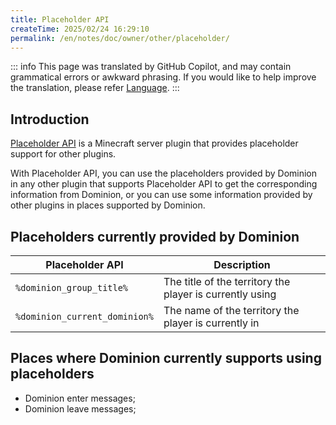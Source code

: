 ```yaml
---
title: Placeholder API
createTime: 2025/02/24 16:29:10
permalink: /en/notes/doc/owner/other/placeholder/
---
```


::: info
This page was translated by GitHub Copilot, and may contain grammatical errors or awkward phrasing.
If you would like to help improve the translation, please refer [Language](/en/notes/doc/owner/config-ref/languages/).
:::

## Introduction

[Placeholder API](https://wiki.placeholderapi.com/) is a Minecraft server plugin that provides placeholder support for
other plugins.

With Placeholder API, you can use the placeholders provided by Dominion in any other plugin that supports Placeholder
API to get the corresponding information from Dominion, or you can use some information provided by other plugins in
places supported by Dominion.

## Placeholders currently provided by Dominion

| Placeholder API               | Description                                              |
|-------------------------------|----------------------------------------------------------|
| `%dominion_group_title%`      | The title of the territory the player is currently using |
| `%dominion_current_dominion%` | The name of the territory the player is currently in     |

## Places where Dominion currently supports using placeholders

- Dominion enter messages;
- Dominion leave messages;